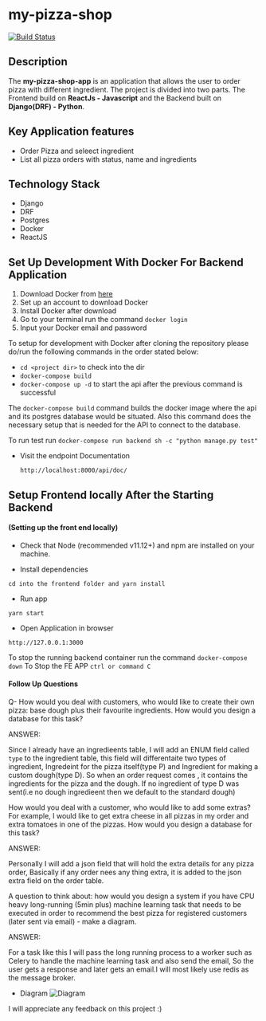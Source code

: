 # my-pizza-shop
[![Build Status](https://travis-ci.org/tonyguesswho/my-pizza-shop.svg?branch=main)](https://travis-ci.org/tonyguesswho/my-pizza-shop)


## Description
The **my-pizza-shop-app** is an application that allows the user to order pizza with different ingredient. The project is divided into two parts. The Frontend build on **ReactJs - Javascript** and the Backend built on **Django(DRF) - Python**.


## Key Application features
- Order Pizza and seleect ingredient
- List all pizza orders with status, name and ingredients


## Technology Stack

- Django
- DRF
- Postgres
- Docker
- ReactJS


## Set Up Development With Docker For Backend Application

1. Download Docker from [here](https://docs.docker.com/)
2. Set up an account to download Docker
3. Install Docker after download
4. Go to your terminal run the command `docker login`
5. Input your Docker email and password

To setup for development with Docker after cloning the repository please do/run the following commands in the order stated below:

-   `cd <project dir>` to check into the dir
-   `docker-compose build`
-   `docker-compose up -d` to start the api after the previous command is successful

The `docker-compose build` command builds the docker image where the api and its postgres database would be situated.
Also this command does the necessary setup that is needed for the API to connect to the database.

To run test run `docker-compose run backend sh -c "python manage.py test"`

- Visit the endpoint Documentation
	```
	http://localhost:8000/api/doc/
	```


## Setup Frontend locally After the Starting Backend

#### (Setting up the front end locally)
- Check that Node (recommended v11.12+) and npm are installed on your machine.

- Install dependencies
```
cd into the frontend folder and yarn install 
```
- Run app
```
yarn start
```
- Open Application in browser
```
http://127.0.0.1:3000
```


To stop the running backend container run the command `docker-compose down`
To Stop the FE APP `ctrl or command C`





#### Follow Up Questions

Q- How would you deal with customers, who would like to create their own pizza: base dough plus their favourite ingredients. How would you design a database for this task?

ANSWER:

Since I already have an ingredieents table, I will add an ENUM field called `type` to the ingredient table, this field will differentaite two types of ingredient,
Ingredeint for the pizza itself(type P) and Ingredient for making a custom dough(type D). So when an order request comes , it contains the ingredients for the pizza and the dough.
If no ingredient of type D was sent(i.e no dough ingredieent then we default to the standard dough)

How would you deal with a customer, who would like to add some extras? For example, I would like to get extra cheese in all pizzas in my order and extra tomatoes in one of the pizzas. How would you design a database for this task?

ANSWER:

Personally I will add a json field that will hold the extra details for any pizza order, Basically if any order nees any  thing extra, it is added to the json extra field on the order table.

A question to think about: how would you design a system if you have CPU heavy long-running (5min plus) machine learning task that needs to be executed in order to recommend the best pizza for registered customers (later sent via email) - make a diagram.


ANSWER:

For a task like this I will pass the long running process to a worker such as Celery  to handle the machine learning task  and also send the email, So the user gets a response and later gets an email.I will most likely use redis as the message broker.

- Diagram
![Diagram](https://user-images.githubusercontent.com/19865565/95784462-c51f7680-0ccb-11eb-834e-fc5e5cde444b.png)	


I will appreciate any feedback on this project :)


